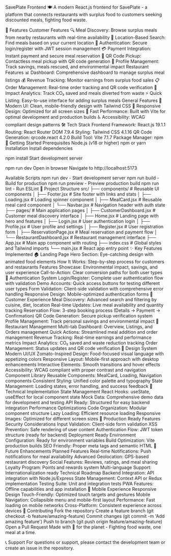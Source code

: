 SavePlate Frontend 🍽️
A modern React.js frontend for SavePlate - a platform that connects restaurants with surplus food to customers seeking discounted meals, fighting food waste.

🌟 Features
Customer Features
🔍 Meal Discovery: Browse surplus meals from nearby restaurants with real-time availability
📍 Location-Based Search: Find meals based on your current location
🔐 Authentication: Secure login/register with JWT session management
💳 Payment Integration: Instant payment and secure meal reservation
📱 QR Code Pickup: Contactless meal pickup with QR code generation
👤 Profile Management: Track savings, meals rescued, and environmental impact
Restaurant Features
📊 Dashboard: Comprehensive dashboard to manage surplus meal listings
💰 Revenue Tracking: Monitor earnings from surplus food sales
📋 Order Management: Real-time order tracking and QR code verification
🌱 Impact Analytics: Track CO₂ saved and meals diverted from waste
⚡ Quick Listing: Easy-to-use interface for adding surplus meals
General Features
🎨 Modern UI: Clean, mobile-friendly design with Tailwind CSS
📱 Responsive Design: Optimized for all screen sizes
🚀 Fast Performance: Built with Vite for optimal development and production builds
♿ Accessibility: WCAG compliant design patterns
🛠️ Tech Stack
Frontend Framework: React.js 19.1.1
Routing: React Router DOM 7.9.4
Styling: Tailwind CSS 4.1.16
QR Code Generation: qrcode.react 4.2.0
Build Tool: Vite 7.1.7
Package Manager: npm
🚀 Getting Started
Prerequisites
Node.js (v18 or higher)
npm or yarn
Installation
Install dependencies

npm install
Start development server

npm run dev
Open in browser Navigate to http://localhost:5173

Available Scripts
npm run dev - Start development server
npm run build - Build for production
npm run preview - Preview production build
npm run lint - Run ESLint
📁 Project Structure
src/
├── components/          # Reusable UI components
│   ├── Footer.jsx      # Site footer with links and stats
│   ├── Loading.jsx     # Loading spinner component
│   ├── MealCard.jsx    # Reusable meal card component
│   └── Navbar.jsx      # Navigation header with auth state
├── pages/              # Main application pages
│   ├── CustomerDashboard.jsx    # Customer meal discovery interface
│   ├── Home.jsx                 # Landing page with hero and features
│   ├── Login.jsx                # User authentication login
│   ├── Profile.jsx              # User profile and settings
│   ├── Register.jsx             # User registration form
│   ├── ReservationPage.jsx      # Meal reservation and payment flow
│   └── RestaurantDashboard.jsx  # Restaurant management interface
├── App.jsx             # Main app component with routing
├── index.css           # Global styles and Tailwind imports
└── main.jsx           # React app entry point
✨ Key Features Implemented
🏠 Landing Page
Hero Section: Eye-catching design with animated food elements
How It Works: Step-by-step process for customers and restaurants
Features Showcase: Environmental impact, savings, and user experience
Call-to-Action: Clear conversion paths for both user types
🔐 Authentication System
Login/Register: Complete user authentication flow with validation
Demo Accounts: Quick access buttons for testing different user types
Form Validation: Client-side validation with comprehensive error handling
Responsive Design: Mobile-optimized authentication forms
👥 Customer Experience
Meal Discovery: Advanced search and filtering by cuisine, diet, location
Real-time Updates: Live meal availability and quantity tracking
Reservation Flow: 3-step booking process (Details → Payment → Confirmation)
QR Code Generation: Secure pickup verification system
Profile Management: Track personal savings and environmental impact
🏪 Restaurant Management
Multi-tab Dashboard: Overview, Listings, and Orders management
Quick Actions: Streamlined meal addition and order management
Revenue Tracking: Real-time earnings and performance metrics
Impact Analytics: CO₂ saved and waste reduction tracking
Order Management: Status updates and QR code verification
🎨 Design System
Modern UI/UX
Zomato-Inspired Design: Food-focused visual language with appetizing colors
Responsive Layout: Mobile-first approach with desktop enhancements
Interactive Elements: Smooth transitions and hover effects
Accessibility: WCAG compliant with proper contrast and navigation
Component Library
Reusable Components: MealCard, Loading, Navigation components
Consistent Styling: Unified color palette and typography
State Management: Loading states, error handling, and success feedback
🔧 Technical Implementation
State Management
React Hooks: useState, useEffect for local component state
Mock Data: Comprehensive demo data for development and testing
API Ready: Structured for easy backend integration
Performance Optimizations
Code Organization: Modular component structure
Lazy Loading: Efficient resource loading
Responsive Images: Optimized for different screen sizes
🚀 Production Ready Features
Security Considerations
Input Validation: Client-side form validation
XSS Prevention: Safe rendering of user content
Authentication Flow: JWT token structure (ready for backend)
Deployment Ready
Environment Configuration: Ready for environment variables
Build Optimization: Vite production builds
SEO Friendly: Proper meta tags and semantic HTML
🔮 Future Enhancements
Planned Features
Real-time Notifications: Push notifications for meal availability
Advanced Geolocation: GPS-based restaurant discovery
Social Features: Reviews, ratings, and meal sharing
Loyalty Program: Points and rewards system
Multi-language Support: Internationalization ready
Technical Roadmap
Backend Integration: API integration with Node.js/Express
State Management: Context API or Redux implementation
Testing Suite: Unit and integration tests
PWA Features: Offline capabilities and app installation
📱 Mobile Experience
Responsive Design
Touch-Friendly: Optimized touch targets and gestures
Mobile Navigation: Collapsible menu and mobile-first layout
Performance: Fast loading on mobile networks
Cross-Platform: Consistent experience across devices
🤝 Contributing
Fork the repository
Create a feature branch (git checkout -b feature/amazing-feature)
Commit changes (git commit -m 'Add amazing feature')
Push to branch (git push origin feature/amazing-feature)
Open a Pull Request
Made with 💚 for the planet - Fighting food waste, one meal at a time.

📞 Support
For questions or support, please contact the development team or create an issue in the repository.
